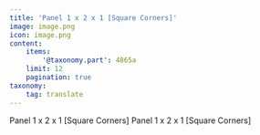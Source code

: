 ```yaml
---
title: 'Panel 1 x 2 x 1 [Square Corners]'
image: image.png
icon: image.png
content:
    items:
        '@taxonomy.part': 4865a
    limit: 12
    pagination: true
taxonomy:
    tag: translate
---
```


Panel 1 x 2 x 1 [Square Corners]
Panel 1 x 2 x 1 [Square Corners]
